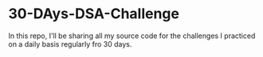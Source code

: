 # 30-DAys-DSA-Challenge
In this repo, I'll be sharing all my source code for the challenges I practiced on a daily basis regularly fro 30 days.
